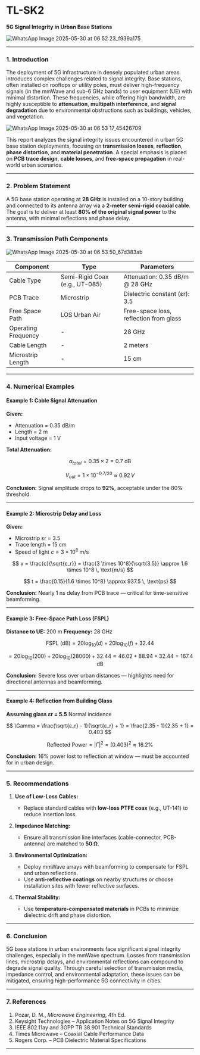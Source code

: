 # TL-SK2

**5G Signal Integrity in Urban Base Stations**

![WhatsApp Image 2025-05-30 at 06 52 23_f939a175](https://github.com/user-attachments/assets/0476c88f-1c78-4141-8f3a-9429829d56df)




---

### 1. Introduction

The deployment of 5G infrastructure in densely populated urban areas introduces complex challenges related to signal integrity. Base stations, often installed on rooftops or utility poles, must deliver high-frequency signals (in the mmWave and sub-6 GHz bands) to user equipment (UE) with minimal distortion. These frequencies, while offering high bandwidth, are highly susceptible to **attenuation**, **multipath interference**, and **signal degradation** due to environmental obstructions such as buildings, vehicles, and vegetation.

![WhatsApp Image 2025-05-30 at 06 53 17_45426709](https://github.com/user-attachments/assets/f2d01252-1b1c-45ca-80ab-6f4fe2624baf)


This report analyzes the signal integrity issues encountered in urban 5G base station deployments, focusing on **transmission losses**, **reflection**, **phase distortion**, and **material penetration**. A special emphasis is placed on **PCB trace design**, **cable losses**, and **free-space propagation** in real-world urban scenarios.

---

### 2. Problem Statement

A 5G base station operating at **28 GHz** is installed on a 10-story building and connected to its antenna array via a **2-meter semi-rigid coaxial cable**. The goal is to deliver at least **80% of the original signal power** to the antenna, with minimal reflections and phase delay.

---

### 3. Transmission Path Components

![WhatsApp Image 2025-05-30 at 06 53 50_67d383ab](https://github.com/user-attachments/assets/cc109fad-1602-414b-84c8-4ff4f06185e7)


| Component           | Type                           | Parameters                             |
| ------------------- | ------------------------------ | -------------------------------------- |
| Cable Type          | Semi-Rigid Coax (e.g., UT-085) | Attenuation: 0.35 dB/m @ 28 GHz        |
| PCB Trace           | Microstrip                     | Dielectric constant (εr): 3.5          |
| Free Space Path     | LOS Urban Air                  | Free-space loss, reflection from glass |
| Operating Frequency | -                              | 28 GHz                                 |
| Cable Length        | -                              | 2 meters                               |
| Microstrip Length   | -                              | 15 cm                                  |

---

### 4. Numerical Examples

#### **Example 1: Cable Signal Attenuation**

**Given:**

* Attenuation = 0.35 dB/m
* Length = 2 m
* Input voltage = 1 V

**Total Attenuation:**

$$
\alpha_{total} = 0.35 \times 2 = 0.7 \text{ dB}
$$

$$
V_{out} = 1 \times 10^{-0.7/20} \approx 0.92 \, V
$$

**Conclusion:** Signal amplitude drops to **92%**, acceptable under the 80% threshold.

---

#### **Example 2: Microstrip Delay and Loss**

**Given:**

* Microstrip εr = 3.5
* Trace length = 15 cm
* Speed of light $c = 3 \times 10^8$ m/s

$$
v = \frac{c}{\sqrt{ε_r}} = \frac{3 \times 10^8}{\sqrt{3.5}} \approx 1.6 \times 10^8 \, \text{m/s}
$$

$$
t = \frac{0.15}{1.6 \times 10^8} \approx 937.5 \, \text{ps}
$$

**Conclusion:** Nearly 1 ns delay from PCB trace — critical for time-sensitive beamforming.

---

#### **Example 3: Free-Space Path Loss (FSPL)**

**Distance to UE:** 200 m
**Frequency:** 28 GHz

$$
\text{FSPL (dB)} = 20 \log_{10}(d) + 20 \log_{10}(f) + 32.44
$$

$$
= 20 \log_{10}(200) + 20 \log_{10}(28000) + 32.44 \approx 46.02 + 88.94 + 32.44 = 167.4 \text{ dB}
$$

**Conclusion:** Severe loss over urban distances — highlights need for directional antennas and beamforming.

---

#### **Example 4: Reflection from Building Glass**

**Assuming glass εr = 5.5**
Normal incidence

$$
\Gamma = \frac{\sqrt{ε_r} - 1}{\sqrt{ε_r} + 1} = \frac{2.35 - 1}{2.35 + 1} = 0.403
$$

$$
\text{Reflected Power} = |\Gamma|^2 = (0.403)^2 \approx 16.2\%
$$

**Conclusion:** 16% power lost to reflection at window — must be accounted for in urban design.

---

### 5. Recommendations

1. **Use of Low-Loss Cables:**

   * Replace standard cables with **low-loss PTFE coax** (e.g., UT-141) to reduce insertion loss.

2. **Impedance Matching:**

   * Ensure all transmission line interfaces (cable-connector, PCB-antenna) are matched to **50 Ω**.

3. **Environmental Optimization:**

   * Deploy mmWave arrays with beamforming to compensate for FSPL and urban reflections.
   * Use **anti-reflective coatings** on nearby structures or choose installation sites with fewer reflective surfaces.

4. **Thermal Stability:**

   * Use **temperature-compensated materials** in PCBs to minimize dielectric drift and phase distortion.

---

### 6. Conclusion

5G base stations in urban environments face significant signal integrity challenges, especially in the mmWave spectrum. Losses from transmission lines, microstrip delays, and environmental reflections can compound to degrade signal quality. Through careful selection of transmission media, impedance control, and environmental adaptation, these issues can be mitigated, ensuring high-performance 5G connectivity in cities.

---

### 7. References

1. Pozar, D. M., *Microwave Engineering*, 4th Ed.
2. Keysight Technologies – Application Notes on 5G Signal Integrity
3. IEEE 802.11ay and 3GPP TR 38.901 Technical Standards
4. Times Microwave – Coaxial Cable Performance Data
5. Rogers Corp. – PCB Dielectric Material Specifications

---

